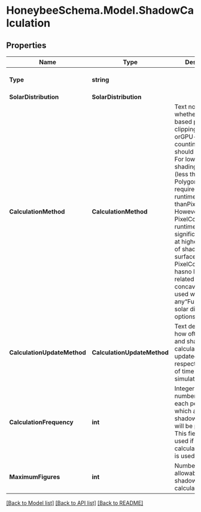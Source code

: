 
# HoneybeeSchema.Model.ShadowCalculation

## Properties

Name | Type | Description | Notes
------------ | ------------- | ------------- | -------------
**Type** | **string** |  | [optional] [readonly] [default to "ShadowCalculation"]
**SolarDistribution** | **SolarDistribution** |  | [optional] 
**CalculationMethod** | **CalculationMethod** | Text noting whether CPU-based polygon clipping method orGPU-based pixel counting method should be used. For low numbers of shadingsurfaces (less than ~200), PolygonClipping requires less runtime thanPixelCounting. However, PixelCounting runtime scales significantlybetter at higher numbers of shading surfaces. PixelCounting also hasno limitations related to zone concavity when used with any“FullInterior” solar distribution options. | [optional] 
**CalculationUpdateMethod** | **CalculationUpdateMethod** | Text describing how often the solar and shading calculations are updated with respect to the flow of time in the simulation. | [optional] 
**CalculationFrequency** | **int** | Integer for the number of days in each period for which a unique shadow calculation will be performed. This field is only used if the Periodic calculation_method is used. | [optional] [default to 30]
**MaximumFigures** | **int** | Number of allowable figures in shadow overlap calculations. | [optional] [default to 15000]

[[Back to Model list]](../README.md#documentation-for-models)
[[Back to API list]](../README.md#documentation-for-api-endpoints)
[[Back to README]](../README.md)

